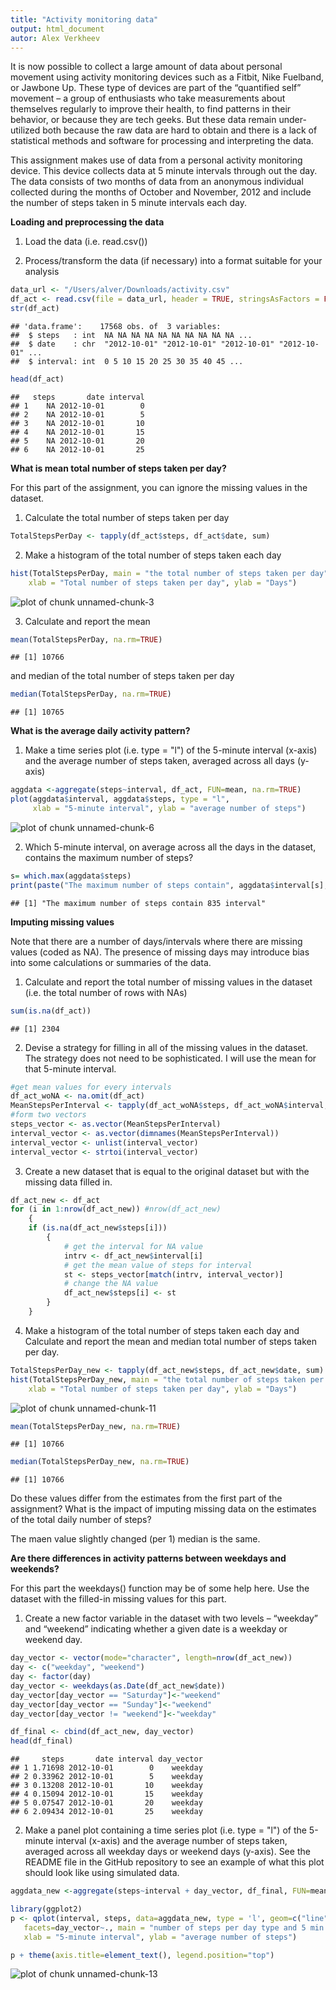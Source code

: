 ```yaml
---
title: "Activity monitoring data"
output: html_document
autor: Alex Verkheev
---
```


It is now possible to collect a large amount of data about personal movement using activity monitoring devices such as a Fitbit, Nike Fuelband, or Jawbone Up. These type of devices are part of the “quantified self” movement – a group of enthusiasts who take measurements about themselves regularly to improve their health, to find patterns in their behavior, or because they are tech geeks. But these data remain under-utilized both because the raw data are hard to obtain and there is a lack of statistical methods and software for processing and interpreting the data.

This assignment makes use of data from a personal activity monitoring device. This device collects data at 5 minute intervals through out the day. The data consists of two months of data from an anonymous individual collected during the months of October and November, 2012 and include the number of steps taken in 5 minute intervals each day.

**Loading and preprocessing the data**

1) Load the data (i.e. read.csv())

2) Process/transform the data (if necessary) into a format suitable for your analysis

```r
data_url <- "/Users/alver/Downloads/activity.csv"
df_act <- read.csv(file = data_url, header = TRUE, stringsAsFactors = FALSE)
str(df_act)
```

```
## 'data.frame':	17568 obs. of  3 variables:
##  $ steps   : int  NA NA NA NA NA NA NA NA NA NA ...
##  $ date    : chr  "2012-10-01" "2012-10-01" "2012-10-01" "2012-10-01" ...
##  $ interval: int  0 5 10 15 20 25 30 35 40 45 ...
```

```r
head(df_act)
```

```
##   steps       date interval
## 1    NA 2012-10-01        0
## 2    NA 2012-10-01        5
## 3    NA 2012-10-01       10
## 4    NA 2012-10-01       15
## 5    NA 2012-10-01       20
## 6    NA 2012-10-01       25
```



**What is mean total number of steps taken per day?**

For this part of the assignment, you can ignore the missing values in the dataset.

1) Calculate the total number of steps taken per day

```r
TotalStepsPerDay <- tapply(df_act$steps, df_act$date, sum)
```

2) Make a histogram of the total number of steps taken each day

```r
hist(TotalStepsPerDay, main = "the total number of steps taken per day", 
    xlab = "Total number of steps taken per day", ylab = "Days")
```

![plot of chunk unnamed-chunk-3](figure/unnamed-chunk-3.png) 

3) Calculate and report the mean 

```r
mean(TotalStepsPerDay, na.rm=TRUE)
```

```
## [1] 10766
```
and median of the total number of steps taken per day

```r
median(TotalStepsPerDay, na.rm=TRUE)
```

```
## [1] 10765
```


**What is the average daily activity pattern?**

1) Make a time series plot (i.e. type = "l") of the 5-minute interval (x-axis) 
and the average number of steps taken, averaged across all days (y-axis)

```r
aggdata <-aggregate(steps~interval, df_act, FUN=mean, na.rm=TRUE)
plot(aggdata$interval, aggdata$steps, type = "l",
     xlab = "5-minute interval", ylab = "average number of steps")
```

![plot of chunk unnamed-chunk-6](figure/unnamed-chunk-6.png) 

2) Which 5-minute interval, on average across all the days in the dataset, contains the maximum number of steps?

```r
s= which.max(aggdata$steps)
print(paste("The maximum number of steps contain", aggdata$interval[s], "interval"))
```

```
## [1] "The maximum number of steps contain 835 interval"
```


**Imputing missing values**

Note that there are a number of days/intervals where there are missing values (coded as NA). The presence of missing days may introduce bias into some calculations or summaries of the data.

1) Calculate and report the total number of missing values in the dataset (i.e. the total number of rows with NAs)

```r
sum(is.na(df_act))
```

```
## [1] 2304
```

2) Devise a strategy for filling in all of the missing values in the dataset. The strategy does not need to be sophisticated. 
I will use the mean for that 5-minute interval.

```r
#get mean values for every intervals
df_act_woNA <- na.omit(df_act)
MeanStepsPerInterval <- tapply(df_act_woNA$steps, df_act_woNA$interval, mean)
#form two vectors
steps_vector <- as.vector(MeanStepsPerInterval)
interval_vector <- as.vector(dimnames(MeanStepsPerInterval))
interval_vector <- unlist(interval_vector)
interval_vector <- strtoi(interval_vector)
```


3) Create a new dataset that is equal to the original dataset but with the missing data filled in.

```r
df_act_new <- df_act 
for (i in 1:nrow(df_act_new)) #nrow(df_act_new) 
    {
    if (is.na(df_act_new$steps[i])) 
        {
            # get the interval for NA value
            intrv <- df_act_new$interval[i]
            # get the mean value of steps for interval
            st <- steps_vector[match(intrv, interval_vector)]
            # change the NA value
            df_act_new$steps[i] <- st
        }       
    }
```

4) Make a histogram of the total number of steps taken each day and Calculate and report the mean and median total number of steps taken per day. 

```r
TotalStepsPerDay_new <- tapply(df_act_new$steps, df_act_new$date, sum)
hist(TotalStepsPerDay_new, main = "the total number of steps taken per day", 
    xlab = "Total number of steps taken per day", ylab = "Days")
```

![plot of chunk unnamed-chunk-11](figure/unnamed-chunk-11.png) 

```r
mean(TotalStepsPerDay_new, na.rm=TRUE)
```

```
## [1] 10766
```

```r
median(TotalStepsPerDay_new, na.rm=TRUE)
```

```
## [1] 10766
```

Do these values differ from the estimates from the first part of the assignment? What is the impact of imputing missing data on the estimates of the total daily number of steps?

The maen value slightly changed (per 1) median is the same.

**Are there differences in activity patterns between weekdays and weekends?**

For this part the weekdays() function may be of some help here. Use the dataset with the filled-in missing values for this part.

1) Create a new factor variable in the dataset with two levels – “weekday” and “weekend” indicating whether a given date is a weekday or weekend day.


```r
day_vector <- vector(mode="character", length=nrow(df_act_new))
day <- c("weekday", "weekend")
day <- factor(day)
day_vector <- weekdays(as.Date(df_act_new$date))
day_vector[day_vector == "Saturday"]<-"weekend"
day_vector[day_vector == "Sunday"]<-"weekend"
day_vector[day_vector != "weekend"]<-"weekday"

df_final <- cbind(df_act_new, day_vector)
head(df_final)
```

```
##     steps       date interval day_vector
## 1 1.71698 2012-10-01        0    weekday
## 2 0.33962 2012-10-01        5    weekday
## 3 0.13208 2012-10-01       10    weekday
## 4 0.15094 2012-10-01       15    weekday
## 5 0.07547 2012-10-01       20    weekday
## 6 2.09434 2012-10-01       25    weekday
```

2) Make a panel plot containing a time series plot (i.e. type = "l") of the 5-minute interval (x-axis) and the average number of steps taken, averaged across all weekday days or weekend days (y-axis). See the README file in the GitHub repository to see an example of what this plot should look like using simulated data.

```r
aggdata_new <-aggregate(steps~interval + day_vector, df_final, FUN=mean, na.rm=TRUE)

library(ggplot2)
p <- qplot(interval, steps, data=aggdata_new, type = 'l', geom=c("line"),
   facets=day_vector~., main = "number of steps per day type and 5 min interval",
   xlab = "5-minute interval", ylab = "average number of steps")

p + theme(axis.title=element_text(), legend.position="top") 
```

![plot of chunk unnamed-chunk-13](figure/unnamed-chunk-13.png) 

